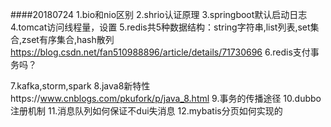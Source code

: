 
####20180724
1.bio和nio区别
2.shrio认证原理
3.springboot默认启动日志
4.tomcat访问线程量，设置
5.redis共5种数据结构：string字符串,list列表,set集合,zset有序集合,hash散列 https://blog.csdn.net/fan510988896/article/details/71730696
6.redis支付事务吗？

7.kafka,storm,spark
8.java8新特性https://www.cnblogs.com/pkufork/p/java_8.html
9.事务的传播途径
10.dubbo注册机制
11.消息队列如何保证不dui失消息
12.mybatis分页如何实现的